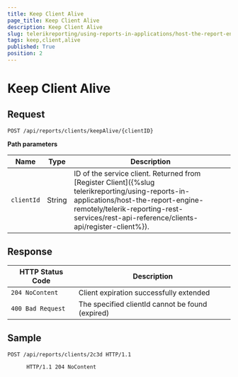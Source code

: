 ```yaml
---
title: Keep Client Alive
page_title: Keep Client Alive 
description: Keep Client Alive
slug: telerikreporting/using-reports-in-applications/host-the-report-engine-remotely/telerik-reporting-rest-services/rest-api-reference/clients-api/keep-client-alive
tags: keep,client,alive
published: True
position: 2
---
```


# Keep Client Alive



## Request

    
````
POST /api/reports/clients/keepAlive/{clientID}
````

__Path parameters__ 


| Name | Type | Description |
| ------ | ------ | ------ |
|`clientId`|String|ID of the service client. Returned from [Register Client]({%slug telerikreporting/using-reports-in-applications/host-the-report-engine-remotely/telerik-reporting-rest-services/rest-api-reference/clients-api/register-client%}).|


## Response


| HTTP Status Code | Description |
| ------ | ------ |
|`204 NoContent`|Client expiration successfully extended|
|`400 Bad Request`|The specified clientId cannot be found (expired)|


## Sample

    
````
POST /api/reports/clients/2c3d HTTP/1.1
````

    
          HTTP/1.1 204 NoContent
        



